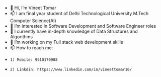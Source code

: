 - 👋 Hi, I’m Vineet Tomar
- 📫 I am final year student of Delhi Technological University M.Tech Computer Science(AI)
- 👀 I’m interested in Software Development and Software Engineer roles
- 🌱 I currently have in-depth knowledge of Data Structures and Algorithms
- 💞️ I’m working on my Full stack web development skills
- 📫 How to reach me:  
-     1) Mobile: 9910170988 
-     2) Linkdin: https://www.linkedin.com/in/vineettomar16/

<!---
vineet1616/vineet1616 is a ✨ special ✨ repository because its `README.md` (this file) appears on your GitHub profile.
You can click the Preview link to take a look at your changes.
--->
